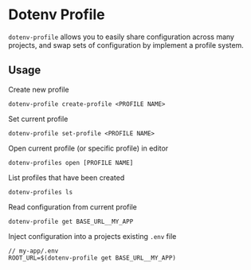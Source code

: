 # Dotenv Profile

`dotenv-profile` allows you to easily share configuration across many projects, and swap sets of configuration by implement a profile system.

## Usage

Create new profile
```
dotenv-profile create-profile <PROFILE NAME>
```

Set current profile
```
dotenv-profile set-profile <PROFILE NAME>
```

Open current profile (or specific profile) in editor
```
dotenv-profiles open [PROFILE NAME]
```

List profiles that have been created
```
dotenv-profiles ls
```

Read configuration from current profile
```
dotenv-profile get BASE_URL__MY_APP
``` 

Inject configuration into a projects existing `.env` file
```
// my-app/.env
ROOT_URL=$(dotenv-profile get BASE_URL__MY_APP)
```
